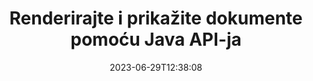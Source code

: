 ---
############################# Static ############################
layout: "landing"
date: 2023-06-29T12:38:08
draft: false

product: "Viewer"
product_tag: "viewer"
platform: "Java"
platform_tag: "java"

############################# Drop-down ############################
supported_platforms:
  items:
    # supported_platforms loop
    - title: ".NET"
      tag: "net"
    # supported_platforms loop
    - title: "Java"
      tag: "java"
    # supported_platforms loop
    - title: "Node.js"
      tag: "nodejs-java" 


############################# Head ############################
head_title: "Java Document Viewer API, render PDF Word Excel Slika HTML dijagram"
head_description: "Biblioteka preglednika dokumenata za razvoj Java aplikacija koje nativno prikazuju, pregledavaju i manipuliraju dokumentima u više formata koji podržavaju više od 180 formata datoteka."

############################# Header ############################
title: "Renderirajte i prikažite dokumente<br>pomoću Java API-ja"
description: "Snažni API preglednika za prikaz više od 180 formata dokumenata u PDF, HTML i slike sa raznovrsnim opcijama konfiguracije."
words:
  for: "for"

actions:
  main: "Besplatno preuzimanje Mavena"
  main_link: "https://releases.groupdocs.com/java/repo/com/groupdocs/groupdocs-viewer/"
  alt: "Licenciranje"
  alt_link: "https://purchase.groupdocs.com/pricing/viewer/java"
  title: "Jeste li spremni za početak?"
  description: "Isprobajte značajke GroupDocs.Viewer besplatno ili zatražite licencu"

release:
  title: "Verzija {0} izdana"
  notes: "Pogledajte što je novo"
  downloads: "Preuzimanja"
  link: "https://releases.groupdocs.com/viewer/java/release-notes/latest/"

code:
  title: "Prikaz PDF datoteka u Javi"
  more: "Više primjera"
  more_link: "https://github.com/groupdocs-viewer/GroupDocs.Viewer-for-Java"
  install: |
    <dependencies>
      <dependency>
        <groupId>com.groupdocs</groupId>
        <artifactId>groupdocs-viewer</artifactId>
        <version>{0}</version>
      </dependency>
    </dependencies>

    <repositories>
      <repository>
        <id>repository.groupdocs.com</id>
        <name>GroupDocs Repository</name>
        <url>https://repository.groupdocs.com/repo/</url>
      </repository>
    </repositories>
  content: |
    ```java {style=abap}
    // Preglednik instancija 
    try (Viewer viewer = new Viewer("resume.pdf"))
    {
        // Postavite izlazne HTML opcije  
        HtmlViewOptions viewOptions = 
        HtmlViewOptions.forEmbeddedResources();

        // Renderirajte PDF u HTML s ugrađenim resursima
        viewer.view(viewOptions);
    }
    ```
############################# Overview ############################
overview:
  enable: true
  title: "GroupDocs.Viewer na prvi pogled"
  description: "API za renderiranje, prikaz, pretvaranje dokumenata, slajdova, dijagrama i mnogih drugih vrsta dokumenata u Java aplikacijama"
  features:
    # feature loop
    - title: "Pregledajte dokumente učinkovito i pouzdano"
      content: "S API-jem GroupDocs.Viewer možete učinkovito renderirati dokumente bilo kojeg podržanog formata u HTML, JPEG, PNG i PDF s fleksibilnim i moćnim opcijama uz održavanje integriteta sadržaja i strukture dokumenta. GroupDocs.Viewer radi na Windows i Linux platformama."

    # feature loop
    - title: "Podržani su najpopularniji formati datoteka i dokumenata"
      content: "Podržavamo iscrtavanje preko 180 najpopularnijih formata datoteka i dokumenata koji uključuju Word, Excel, PDF, PowerPoint, obitelj OpenDocument formata, arhive, rasterske i vektorske slike, e-knjige, programske jezike i oznake te mnoge druge vrste datoteka, uključujući šifrirane datoteke sa zaštitom lozinkom."

    # feature loop
    - title: "Prilagodljiv izlaz"
      content: "GroupDocs.Viewer omogućuje ne samo renderiranje dokumenta, već i kontrolu kako točno, koji dijelovi dokumenta trebaju biti renderirani ili sada, kako bi se trebali renderirati, te primjenu različitih transformacija na renderirani izlaz."

    # feature loop
    - title: "Web sučelje za Spring framework"
      content: "Nudimo UI paket otvorenog koda za Spring okvir koji se može dodati vašem projektu u nekoliko minuta. Paket Viewer.UI sadrži web-UI temeljen na Angularu i donosi skup korisnih API-ja i pružatelja usluga pohrane podataka."

############################# Platforms ############################
platforms:
  enable: true
  title: "Neovisnost o platformi"
  description: "GroupDocs.Viewer za Javu podržava sljedeće operativne sustave, okvire i upravitelje paketa"
  items:
    # platform loop
    - title: "Amazon"
      image: "amazon"
    # platform loop
    - title: "Docker"
      image: "docker"
    # platform loop
    - title: "Azure"
      image: "azure"
    # platform loop
    - title: "Eclipse"
      image: "eclipse"
    # platform loop
    - title: "IntelliJ"
      image: "intellij"
    # platform loop
    - title: "Windows"
      image: "windows"
    # platform loop
    - title: "Linux"
      image: "linux"
    # platform loop
    - title: "Maven"
      image: "maven"


############################# File formats ############################
formats:
  enable: true
  title: "Podržani formati datoteka"
  description: |
    GroupDocs.Viewer za Javu podržava rad sa sljedećim [formatima datoteka](https://docs.groupdocs.com/viewer/java/supported-document-formats/).
  groups:
    # group loop
    - color: "green"
      content: |
        ### Microsoft Office, OpenDocument i tekstualni formati
        * **Word:** DOC, DOCX, DOCM, DOT, DOTX, DOTM, RTF, TXT
        * **Excel:** XLS, XLSX, XLSM, XLSB, XLTM, XLT, XLTM, XLTX
        * **PowerPoint:** PPT, PPTX, PPS, PPSX, PPSM, POT, POTM, POTX, PPTM        
        * **Project:** MPP, MPT, MPX
        * **Outlook:** MSG, EML, EMLX, PST, OST
        * **OneNote:** ONE
        * **OpenDocument:** ODT, OTT, ODS, ODP, OTP, OTS, ODG
        * **Fixed Page Layout:** PDF, TEX, XPS, OXPS
        * **e-Books:** EPUB, MOBI, DjVu
        * **Delimiter-Separated Values:** CSV, TSV
    # group loop
    - color: "blue"
      content: |
        ### Slike, grafike i dijagrami
        * **Rasterske slike:** BMP, GIF, JPG, PNG, TIFF, WebP, DNG, DIB, Jpeg2000 family
        * **Windows Icon:** ICO
        * **Scalable Vector Graphics:** SVG, CDR, CMX, IGS, SVGZ        
        * **Adobe Photoshop:** PSD, PSB        
        * **Stereo Lithography (3D Printing):** STL        
        * **Medical Imaging:** DICOM
        * **Plotter Documents:** PLT, HPG
        * **Autodesk Design Web Formats:** DWF, DWG
        * **AutoCAD Drawing:** DWT, IFC, STL, CF2        
      # group loop
    - color: "red"
      content: |
        ### ostalo        
        * **mreža:** HTML, MHT, MHTML, XML
        * **Metafile:** WMF, EMF, CGM, EMZ, WMZ
        * **Visio:** VSD, VDX, VSS, VSSX, VSX, VST, VSTX, VTX, VSDX, VDW, VSTM, VSSM, VSDM
        * **Project:** MPP, MPT, MPX
        * **PostScript:** PS, EPS
        * **Arhiva:** ZIP, TAR, BZ2, GZ, RAR, RAR5
        * **ostalo:** VCF, VCARD, NUMBERS, NSF, OBJ
        * **C/C++/C# Files:** C, CC, C# , CPP, CXX, CS, H, HH, M, MM
        * **Java/JavaScript Files:** JAVA, JS, JSON, PROPERTIES

############################# Features ############################
features:
  enable: true
  title: "Značajke GroupDocs.Viewer"
  description: "Besprijekorno renderirajte, prikazujte i pretvarajte PDF i Office dokumente"

  items:
    # feature loop
    - icon: "viewhtml"
      title: "Pregledajte dokumente u HTML-u"
      content: "Pretvorite dokument bilo koje vrste u HTML dokument s CSS-om i SVG-om, koji se može prikazati u bilo kojem modernom web-pregledniku."

    # feature loop
    - icon: "rasterize"
      title: "Rasterizirajte dokumente"
      content: "Rasterizirajte bilo koji podržani format dokumenta u rastersku sliku, s podesivim formatom slike i kvalitetom kompresije."

    # feature loop
    - icon: "sourcecode"
      title: "Prikaz i označavanje programskih kodova"
      content: "Podrška za sve popularne programerske, skriptne i označne jezike, s mogućnošću analiziranja i isticanja njihove sintakse."

    # feature loop
    - icon: "convertpdf"
      title: "Pretvori u PDF"
      content: "Dokument bilo kojeg podržanog formata može se jednostavno pretvoriti i spremiti u PDF s podesivim opcijama."

    # feature loop
    - icon: "transform"
      title: "Primijeni transformacije"
      content: "Izlazni dokument može se transformirati tijekom renderiranja - stranice se mogu rotirati i/ili preuređivati, a tekstualni vodeni žig može se postaviti na njih."

    # feature loop
    - icon: "adjustment"
      title: "Podešavanje HTML izlaza"
      content: "Izlazni HTML dokumenti, koje generira GroupDocs.Viewer, mogu se vrlo fino podesiti: dopušteno je spremanje u tok ili datoteku, s vanjskim ili ugrađenim resursima, povratnim pozivima i tako dalje."

    # feature loop
    - icon: "complex"
      title: "Podrška za složene strukture dokumenata"
      content: "GroupDocs.Viewer podržava ne samo pojedinačne dokumente, već i datoteke koje interno sadrže popis ili hijerarhijsku strukturu dokumenata, kao što su poruke e-pošte s privicima, ZIP arhive s internim datotekama unutar mapa, TIFF slike s više stranica i tako dalje."

    # feature loop
    - icon: "optimization"
      title: "Mogućnosti optimizacije"
      content: "GroupDocs.Viewer sadrži prilagodljivi podsustav predmemorije koji može ubrzati vrijeme učitavanja korištenjem predmemoriranih verzija dokumenata. Također skup različitih opcija za različite formate omogućuje isključivanje nekih nepotrebnih dijelova ili aspekata dokumenata iz renderiranja (fontovi, skriveni radni listovi, privici e-pošte) kako bi se optimizirala ukupna izvedba"

    # feature loop
    - icon: "passwordprotected"
      title: "Podrška za dokumente zaštićene lozinkom"
      content: "GroupDocs.Viewer omogućuje otvaranje šifriranih dokumenata različitih vrsta: PDF, WordProcessing, Spreadsheet, Presentation i drugi, određivanjem lozinke u opcijama učitavanja."

############################# Code samples ############################
code_samples:
  enable: true
  title: "Uzorci kodova"
  description: "Neki slučajevi upotrebe tipičnih GroupDocs.Viewer za Java operacije"
  items:
    # code sample loop
    - title: "Renderirajte DOCX u HTML"
      content: |
        Svojstva klase [HtmlViewOptions](https://reference.groupdocs.com/viewer/java/com.groupdocs.viewer.options/htmlviewoptions/) omogućuju vam kontrolu procesa konverzije, više o tome [ovdje](https://docs.groupdocs.com/viewer/java/rendering-to-html/). Na primjer, možete ugraditi sve vanjske resurse u izlaznu HTML datoteku, minimizirati izlaznu datoteku i optimizirati je za ispis.
        {{< landing/code title="Java">}}
        ```java {style=abap}
        import com.groupdocs.viewer.Viewer;
        import com.groupdocs.viewer.options.HtmlViewOptions;

        // Preglednik instancija
        try (Viewer viewer = new Viewer("resume.docx"))
        {
            // Postavite izlazne HTML opcije
            HtmlViewOptions options = 
            HtmlViewOptions.forEmbeddedResources();

            // Pretvorite DOCX u HTML s ugrađenim resursima
            viewer.view(options);
        }
        ```
        {{< /landing/code >}}
    # code sample loop
    - title: "Izvezi PPTX u PDF"
      content: |
        Stvorite instancu klase [PdfViewOptions](https://reference.groupdocs.com/viewer/java/com.groupdocs.viewer.options/pdfviewoptions/) i proslijedite je u [Viewer.View](https://reference.groupdocs.com/viewer/java/com.groupdocs.viewer/viewer/#view-com.groupdocs.viewer.options.ViewOptions-) metoda za pretvaranje PowerPoint PPTX datoteke u PDF. Svojstva klase PdfViewOptions omogućuju kontrolu procesa konverzije. Na primjer, možete zaštititi izlaznu PDF datoteku, promijeniti redoslijed njezinih stranica i odrediti kvalitetu slika dokumenta. Pojedinosti potražite u [odjeljku sljedeće dokumentacije](https://docs.groupdocs.com/viewer/java/rendering-to-pdf/).
        {{< landing/code title="Java">}}
        ```java {style=abap}   
        import com.groupdocs.viewer.Viewer;
        import com.groupdocs.viewer.options.PdfViewOptions;

        // Preglednik instancija
        try (Viewer viewer = new Viewer("presentation.pptx"))
        {            
            // Postavite izlazne PDF opcije
            PdfViewOptions viewOptions = new PdfViewOptions();

            // Izvezi PPTX u PDF
            viewer.view(viewOptions);
        }
        ```
        {{< /landing/code >}}
############################# Reviews ############################
# reviews:
# enable: true
# title: "GroupDocs recenzije proizvoda"
# description: "Nemojte nam samo vjerovati na riječ. Pogledajte što drugi programeri kažu o našim API-jima"

# items:
#   # review loop
#   - title: "GroupDocs.Viewer"
#     content: "Izvrsna usluga i izvrsni proizvodi. Bili su izuzetno korisni i osjetljivi tijekom procesa implementacije GroupDocs.Viewera za .NET, ne mogu ih dovoljno preporučiti."
#     author: "Martin Lasarga"
#     company: "Product Manager at Axentria ECM by G.S.I."

#   # review loop
#   - title: "GroupDocs.Viewer"
#     content: "Nakon implementacije i korištenja GroupDocs.Viewer za .NET u projektu, čini se da radi vrlo dobro. Testirao sam s mnogo dokumenata i za sada je dobro. Sve što sam bacio na njega lijepo se prikazuje i izgleda jednako dobro kao što bi izgledalo u PDF pregledniku ili MS Wordu."
#     author: "Mats Oustad"
#     company: "Senior Consultant/Partner at Novanet AS"
---